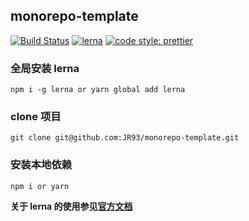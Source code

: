 ## monorepo-template

[![Build Status](https://travis-ci.org/JR93/monorepo-template.svg?branch=master)](https://travis-ci.org/JR93/monorepo-template)
[![lerna](https://img.shields.io/badge/maintained%20with-lerna-cc00ff.svg)](https://lernajs.io/)
[![code style: prettier](https://img.shields.io/badge/code_style-prettier-ff69b4.svg?style=flat-square)](https://github.com/prettier/prettier)

### 全局安装 lerna

```
npm i -g lerna or yarn global add lerna
```

### clone 项目

```
git clone git@github.com:JR93/monorepo-template.git
```

### 安装本地依赖

```
npm i or yarn
```

**关于 lerna 的使用参见[官方文档](https://github.com/lerna/lerna)**
